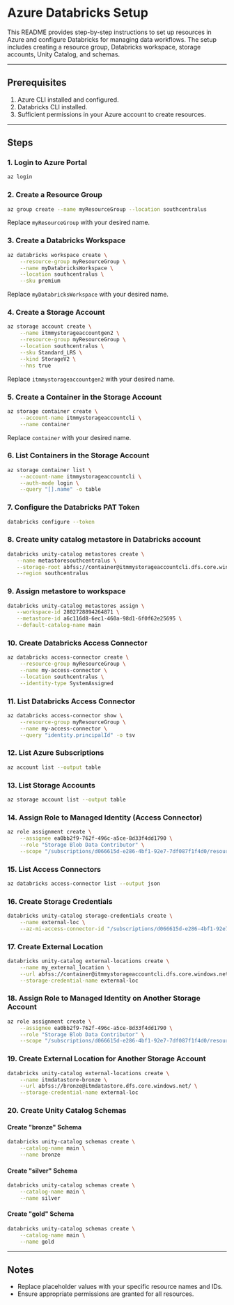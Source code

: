# Azure Databricks Setup

This README provides step-by-step instructions to set up resources in Azure and configure Databricks for managing data workflows. The setup includes creating a resource group, Databricks workspace, storage accounts, Unity Catalog, and schemas.

---

## Prerequisites
1. Azure CLI installed and configured.
2. Databricks CLI installed.
3. Sufficient permissions in your Azure account to create resources.

---

## Steps

### 1. **Login to Azure Portal**
```bash
az login
```

### 2. **Create a Resource Group**
```bash
az group create --name myResourceGroup --location southcentralus
```
Replace `myResourceGroup` with your desired name.

### 3. **Create a Databricks Workspace**
```bash
az databricks workspace create \
    --resource-group myResourceGroup \
    --name myDatabricksWorkspace \
    --location southcentralus \
    --sku premium
```
Replace `myDatabricksWorkspace` with your desired name.

### 4. **Create a Storage Account**
```bash
az storage account create \
    --name itmmystorageaccountgen2 \
    --resource-group myResourceGroup \
    --location southcentralus \
    --sku Standard_LRS \
    --kind StorageV2 \
    --hns true
```
Replace `itmmystorageaccountgen2` with your desired name.

### 5. **Create a Container in the Storage Account**
```bash
az storage container create \
    --account-name itmmystorageaccountcli \
    --name container
```
Replace `container` with your desired name.

### 6. **List Containers in the Storage Account**
```bash
az storage container list \
    --account-name itmmystorageaccountcli \
    --auth-mode login \
    --query "[].name" -o table
```

### 7. **Configure the Databricks PAT Token**
```bash
databricks configure --token
```

### 8. **Create unity catalog metastore in Databricks account**
```bash
databricks unity-catalog metastores create \
   --name metastoresouthcentralus \
   --storage-root abfss://container@itmmystorageaccountcli.dfs.core.windows.net/ \
   --region southcentralus
```

### 9. **Assign metastore to workspace**
```bash
databricks unity-catalog metastores assign \
   --workspace-id 2802728894264871 \
   --metastore-id a6c116d8-6ec1-460a-98d1-6f0f62e25695 \
   --default-catalog-name main
```

### 10. **Create Databricks Access Connector**
```bash
az databricks access-connector create \
    --resource-group myResourceGroup \
    --name my-access-connector \
    --location southcentralus \
    --identity-type SystemAssigned
```

### 11. **List Databricks Access Connector**
```bash
az databricks access-connector show \
    --resource-group myResourceGroup \
    --name my-access-connector \
    --query "identity.principalId" -o tsv
```

### 12. **List Azure Subscriptions**
```bash
az account list --output table
```

### 13. **List Storage Accounts**
```bash
az storage account list --output table
```

### 14. **Assign Role to Managed Identity (Access Connector)**
```bash
az role assignment create \
    --assignee ea0bb2f9-762f-496c-a5ce-8d33f4dd1790 \
    --role "Storage Blob Data Contributor" \
    --scope "/subscriptions/d066615d-e286-4bf1-92e7-7df087f1f4d0/resourceGroups/myResourceGroup/providers/Microsoft.Storage/storageAccounts/itmmystorageaccountcli"
```

### 15. **List Access Connectors**
```bash
az databricks access-connector list --output json
```

### 16. **Create Storage Credentials**
```bash
databricks unity-catalog storage-credentials create \
    --name external-loc \
    --az-mi-access-connector-id "/subscriptions/d066615d-e286-4bf1-92e7-7df087f1f4d0/resourceGroups/myResourceGroup/providers/Microsoft.Databricks/accessConnectors/my-access-connector"
```

### 17. **Create External Location**
```bash
databricks unity-catalog external-locations create \
    --name my_external_location \
    --url abfss://container@itmmystorageaccountcli.dfs.core.windows.net/ \
    --storage-credential-name external-loc
```

### 18. **Assign Role to Managed Identity on Another Storage Account**
```bash
az role assignment create \
    --assignee ea0bb2f9-762f-496c-a5ce-8d33f4dd1790 \
    --role "Storage Blob Data Contributor" \
    --scope "/subscriptions/d066615d-e286-4bf1-92e7-7df087f1f4d0/resourceGroups/myResourceGroup/providers/Microsoft.Storage/storageAccounts/itmdatastore"
```

### 19. **Create External Location for Another Storage Account**
```bash
databricks unity-catalog external-locations create \
    --name itmdatastore-bronze \
    --url abfss://bronze@itmdatastore.dfs.core.windows.net/ \
    --storage-credential-name external-loc
```

### 20. **Create Unity Catalog Schemas**
#### Create "bronze" Schema
```bash
databricks unity-catalog schemas create \
    --catalog-name main \
    --name bronze
```

#### Create "silver" Schema
```bash
databricks unity-catalog schemas create \
    --catalog-name main \
    --name silver
```

#### Create "gold" Schema
```bash
databricks unity-catalog schemas create \
    --catalog-name main \
    --name gold
```

---

## Notes
- Replace placeholder values with your specific resource names and IDs.
- Ensure appropriate permissions are granted for all resources.
